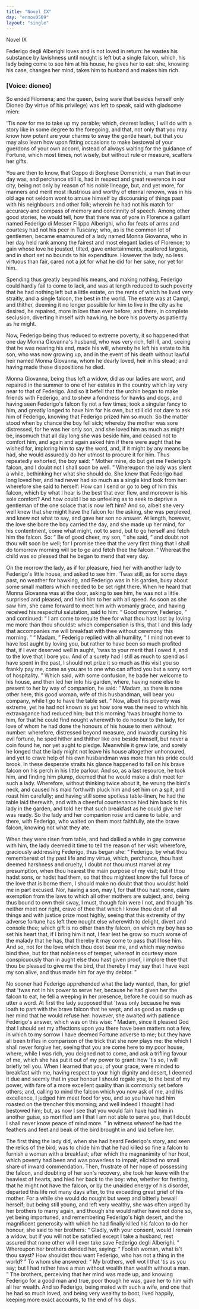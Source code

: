 ```yaml
---
title: "Novel IX"
day: "ennov0509"
layout: "single"
---
```

<html>
 <head>
 </head>
 <body>
  <div id="nov0509" type="novella" who="dioneo">
   <head>
    Novel IX
   </head>
   <argument>
    <p>
     <milestone id="p05090001"/>
     <!--(i)-->
     Federigo degli Alberighi loves and is not loved in return:
 he wastes his substance by lavishness until nought is
 left but a single falcon, which, his lady being come to
 see him at his house, he gives her to eat: she, knowing
 his case, changes her mind, takes him to husband and
 makes him rich.
     <!--(/i)-->
    </p>
   </argument>
   <p>
    <h3>
     [Voice: dioneo]
    </h3>
   </p>
   <div3 type="commentary" who="author">
    <p>
     <milestone id="p05090002"/>
     So ended Filomena; and the queen, being ware that besides herself
 only Dioneo (by virtue of his privilege) was left to speak, said
 with gladsome mien:
    </p>
   </div3>
   <p>
    <milestone id="p05090003"/>
    'Tis now for me to take up my parable;
 which, dearest ladies, I will do with a story like in some degree to
 the foregoing, and that, not only that you may know how potent are
 your charms to sway the gentle heart, but that you may also learn
 how upon fitting occasions to make bestowal of your guerdons of
 your own accord, instead of always waiting for the guidance of
 Fortune, which most times, not wisely, but without rule or measure,
 scatters her gifts.
   </p>
   <p>
    <milestone id="p05090004"/>
    You are then to know, that Coppo di Borghese Domenichi, a
 man that in our day was, and perchance still is, had in respect and
 great reverence in our city, being not only by reason of his noble
 lineage, but, and yet more, for manners and merit most illustrious and
 worthy of eternal renown, was in his old age not seldom wont to
 amuse himself by discoursing of things past with his neighbours and
 other folk; wherein he had not his match for accuracy and compass
 of memory and concinnity of speech.
    <milestone id="p05090005"/>
    Among other good stories, he
 would tell, how that there was of yore in Florence a gallant named
 Federigo di Messer Filippo Alberighi, who for feats of arms and
 courtesy had not his peer in Tuscany;
    <milestone id="p05090006"/>
    who, as is the common lot of
    <pb n="56"/>
    gentlemen, became enamoured of a lady named Monna Giovanna,
 who in her day held rank among the fairest and most elegant ladies
 of Florence; to gain whose love he jousted, tilted, gave entertainments,
 scattered largess, and in short set no bounds to his expenditure.
 However the lady, no less virtuous than fair, cared not
 a jot for what he did for her sake, nor yet for him.
   </p>
   <p>
    <milestone id="p05090007"/>
    Spending thus greatly beyond his means, and making nothing,
 Federigo could hardly fail to come to lack, and was at length reduced
 to such poverty that he had nothing left but a little estate, on the
 rents of which he lived very straitly, and a single falcon, the best in
 the world.
    <milestone id="p05090008"/>
    The estate was at Campi, and thither, deeming it no
 longer possible for him to live in the city as he desired, he repaired,
 more in love than ever before; and there, in complete seclusion,
 diverting himself with hawking, he bore his poverty as patiently as he
 might.
   </p>
   <p>
    <milestone id="p05090009"/>
    Now, Federigo being thus reduced to extreme poverty, it so
 happened that one day Monna Giovanna's husband, who was very
 rich, fell ill, and, seeing that he was nearing his end, made his will,
 whereby he left his estate to his son, who was now growing up, and
 in the event of his death without lawful heir named Monna Giovanna,
 whom he dearly loved, heir in his stead; and having made these
 dispositions he died.
   </p>
   <p>
    <milestone id="p05090010"/>
    Monna Giovanna, being thus left a widow, did as our ladies are
 wont, and repaired in the summer to one of her estates in the country
 which lay very near to that of Federigo.
    <milestone id="p05090011"/>
    And so it befell that
 the urchin began to make friends with Federigo, and to shew a
 fondness for hawks and dogs, and having seen Federigo's falcon fly
 not a few times, took a singular fancy to him, and greatly longed to
 have him for his own, but still did not dare to ask him of Federigo,
 knowing that Federigo prized him so much.
    <milestone id="p05090012"/>
    So the matter stood when
 by chance the boy fell sick; whereby the mother was sore distressed, for
 he was her only son, and she loved him as much as might be, insomuch
 that all day long she was beside him, and ceased not to comfort
 him, and again and again asked him if there were aught that he
 wished for, imploring him to say the word, and, if it might by any
 means be had, she would assuredly do her utmost to procure it for
 him.
    <milestone id="p05090013"/>
    Thus repeatedly exhorted, the boy said:
    <q direct="unspecified">
     Mother mine, do
 but get me Federigo's falcon, and I doubt not I shall soon be well.
    </q>
    <pb n="57"/>
    <milestone id="p05090014"/>
    Whereupon the lady was silent a while, bethinking her what she
 should do. She knew that Federigo had long loved her, and had
 never had so much as a single kind look from her: wherefore she
 said to herself: How can I send or go to beg of him this falcon,
 which by what I hear is the best that ever flew, and moreover is his
 sole comfort? And how could I be so unfeeling as to seek to deprive
 a gentleman of the one solace that is now left him?
    <milestone id="p05090015"/>
    And so, albeit
 she very well knew that she might have the falcon for the asking, she
 was perplexed, and knew not what to say, and gave her son no
 answer.
    <milestone id="p05090016"/>
    At length, however, the love she bore the boy carried the
 day, and she made up her mind, for his contentment, come what might,
 not to send, but to go herself and fetch him the falcon. So:
    <q direct="unspecified">
     Be of
 good cheer, my son,
    </q>
    she said,
    <q direct="unspecified">
     and doubt not thou wilt soon be
 well; for I promise thee that the very first thing that I shall do tomorrow
 morning will be to go and fetch thee the falcon.
    </q>
    <milestone id="p05090017"/>
    Whereat
 the child was so pleased that he began to mend that very day.
   </p>
   <p>
    <milestone id="p05090018"/>
    On the morrow the lady, as if for pleasure, hied her with another
 lady to Federigo's little house, and asked to see him.
    <milestone id="p05090019"/>
    'Twas still, as
 for some days past, no weather for hawking, and Federigo was in his
 garden, busy about some small matters which needed to be set right
 there. When he heard that Monna Giovanna was at the door,
 asking to see him, he was not a little surprised and pleased, and hied
 him to her with all speed.
    <milestone id="p05090020"/>
    As soon as she saw him, she came
 forward to meet him with womanly grace, and having received his
 respectful salutation, said to him:
    <q direct="unspecified">
     Good morrow, Federigo,
    </q>
    and
 continued:
    <q direct="unspecified">
     I am come to requite thee for what thou hast lost
 by loving me more than thou shouldst: which compensation is this,
 that I and this lady that accompanies me will breakfast with thee
 without ceremony this morning.
    </q>
    <milestone id="p05090021"/>
    <q direct="unspecified">
     Madam,
    </q>
    Federigo replied
 with all humility,
    <q direct="unspecified">
     I mind not ever to have lost aught by loving you,
 but rather to have been so much profited that, if I ever deserved well
 in aught, 'twas to your merit that I owed it, and to the love that I
 bore you.
     <milestone id="p05090022"/>
     And of a surety had I still as much to spend as I have
 spent in the past, I should not prize it so much as this visit you so
 frankly pay me, come as you are to one who can afford you but a
 sorry sort of hospitality.
    </q>
    <milestone id="p05090023"/>
    Which said, with some confusion, he
 bade her welcome to his house, and then led her into his garden,
 where, having none else to present to her by way of companion, he
    <pb n="58"/>
    said:
    <q direct="unspecified">
     Madam, as there is none other here, this good woman, wife
 of this husbandman, will bear you company, while I go to have the
 table set.
    </q>
    <milestone id="p05090024"/>
    Now, albeit his poverty was extreme, yet he had not
 known as yet how sore was the need to which his extravagance had
 reduced him; but this morning 'twas brought home to him, for that
 he could find nought wherewith to do honour to the lady, for love
 of whom he had done the honours of his house to men without
 number:
    <milestone id="p05090025"/>
    wherefore, distressed beyond measure, and inwardly cursing
 his evil fortune, he sped hither and thither like one beside himself,
 but never a coin found he, nor yet aught to pledge. Meanwhile it
 grew late, and sorely he longed that the lady might not leave his
 house altogether unhonoured, and yet to crave help of his own
 husbandman was more than his pride could brook. In these desperate
 straits his glance happened to fall on his brave falcon on his perch in
 his little parlour. And so, as a last resource, he took him, and finding
 him plump, deemed that he would make a dish meet for such a
 lady.
    <milestone id="p05090026"/>
    Wherefore, without thinking twice about it, he wrung the
 bird's neck, and caused his maid forthwith pluck him and set him on
 a spit, and roast him carefully; and having still some spotless table-linen,
 he had the table laid therewith, and with a cheerful countenance
 hied him back to his lady in the garden, and told her that such
 breakfast as he could give her was ready.
    <milestone id="p05090027"/>
    So the lady and her companion
 rose and came to table, and there, with Federigo, who waited on
 them most faithfully, ate the brave falcon, knowing not what they ate.
   </p>
   <p>
    <milestone id="p05090028"/>
    When they were risen from table, and had dallied a while in gay
 converse with him, the lady deemed it time to tell the reason of her
 visit: wherefore, graciously addressing Federigo, thus began she:
    <milestone id="p05090029"/>
    <q direct="unspecified">
     Federigo, by what thou rememberest of thy past life and my virtue,
 which, perchance, thou hast deemed harshness and cruelty, I doubt
 not thou must marvel at my presumption, when thou hearest the
 main purpose of my visit; but if thou hadst sons, or hadst had them, so
 that thou mightest know the full force of the love that is borne them,
 I should make no doubt that thou wouldst hold me in part excused.
     <milestone id="p05090030"/>
     Nor, having a son, may I, for that thou hast none, claim exemption
 from the laws to which all other mothers are subject, and, being thus
 bound to own their sway, I must, though fain were I not, and
 though 'tis neither meet nor right, crave of thee that which I know
 thou dost of all things and with justice prize most highly,
     <milestone id="p05090031"/>
     seeing
     <pb n="59"/>
     that this extremity of thy adverse fortune has left thee nought else
 wherewith to delight, divert and console thee; which gift is no other
 than thy falcon, on which my boy has so set his heart that, if I
 bring him it not, I fear lest he grow so much worse of the malady
 that he has, that thereby it may come to pass that I lose him.
     <milestone id="p05090032"/>
     And
 so, not for the love which thou dost bear me, and which may nowise
 bind thee, but for that nobleness of temper, whereof in courtesy
 more conspicuously than in aught else thou hast given proof, I implore
 thee that thou be pleased to give me the bird, that thereby
 I may say that I have kept my son alive, and thus made him for
 aye thy debtor.
    </q>
   </p>
   <p>
    <milestone id="p05090033"/>
    No sooner had Federigo apprehended what the lady wanted,
 than, for grief that 'twas not in his power to serve her, because he
 had given her the falcon to eat, he fell a weeping in her presence,
 before he could so much as utter a word. At first the lady supposed
 that 'twas only because he was loath to part with the brave falcon
 that he wept, and as good as made up her mind that he would refuse
 her: however, she awaited with patience Federigo's answer, which
 was on this wise:
    <milestone id="p05090034"/>
    <q direct="unspecified">
     Madam, since it pleased God that I should set
 my affections upon you there have been matters not a few, in which
 to my sorrow I have deemed Fortune adverse to me; but they have
 all been trifles in comparison of the trick that she now plays me:
 the which I shall never forgive her, seeing that you are come here to
 my poor house, where, while I was rich, you deigned not to come,
 and ask a trifling favour of me, which she has put it out of my
 power to grant: how 'tis so, I will briefly tell you.
     <milestone id="p05090035"/>
     When I learned
 that you, of your grace, were minded to breakfast with me, having
 respect to your high dignity and desert, I deemed it due and seemly
 that in your honour I should regale you, to the best of my power,
 with fare of a more excellent quality than is commonly set before
 others;
     <milestone id="p05090036"/>
     and, calling to mind the falcon which you now ask of me,
 and his excellence, I judged him meet food for you, and so you have
 had him roasted on the trencher this morning; and well indeed I
 thought I had bestowed him; but, as now I see that you would fain
 have had him in another guise, so mortified am I that I am not able
 to serve you, that I doubt I shall never know peace of mind more.
    </q>
    <milestone id="p05090037"/>
    In witness whereof he had the feathers and feet and beak of the
 bird brought in and laid before her.
   </p>
   <pb n="60"/>
   <p>
    The first thing the lady did, when she had heard Federigo's
 story, and seen the relics of the bird, was to chide him that he had
 killed so fine a falcon to furnish a woman with a breakfast; after
 which the magnanimity of her host, which poverty had been and
 was powerless to impair, elicited no small share of inward commendation.
 Then, frustrate of her hope of possessing the falcon, and
 doubting of her son's recovery, she took her leave with the heaviest
 of hearts, and hied her back to the boy:
    <milestone id="p05090038"/>
    who, whether for fretting,
 that he might not have the falcon, or by the unaided energy of his
 disorder, departed this life not many days after, to the exceeding
 great grief of his mother.
    <milestone id="p05090039"/>
    For a while she would do nought but
 weep and bitterly bewail herself; but being still young, and left very
 wealthy, she was often urged by her brothers to marry again, and
 though she would rather have not done so, yet being importuned,
 and remembering Federigo's high desert, and the magnificent generosity
 with which he had finally killed his falcon to do her honour,
 she said to her brothers:
    <milestone id="p05090040"/>
    <q direct="unspecified">
     Gladly, with your consent, would I
 remain a widow, but if you will not be satisfied except I take a
 husband, rest assured that none other will I ever take save Federigo
 degli Alberighi.
    </q>
    <milestone id="p05090041"/>
    Whereupon her brothers derided her, saying:
    <q direct="unspecified">
     Foolish woman, what is't thou sayst? How shouldst thou want
 Federigo, who has not a thing in the world?
    </q>
    <milestone id="p05090042"/>
    To whom she
 answered:
    <q direct="unspecified">
     My brothers, well wot I that 'tis as you say; but I
 had rather have a man without wealth than wealth without a man.
    </q>
    <milestone id="p05090043"/>
    The brothers, perceiving that her mind was made up, and knowing
 Federigo for a good man and true, poor though he was, gave her to
 him with all her wealth. And so Federigo, being mated with such
 a wife, and one that he had so much loved, and being very wealthy
 to boot, lived happily, keeping more exact accounts, to the end of his
 days.
   </p>
  </div>
 </body>
</html>